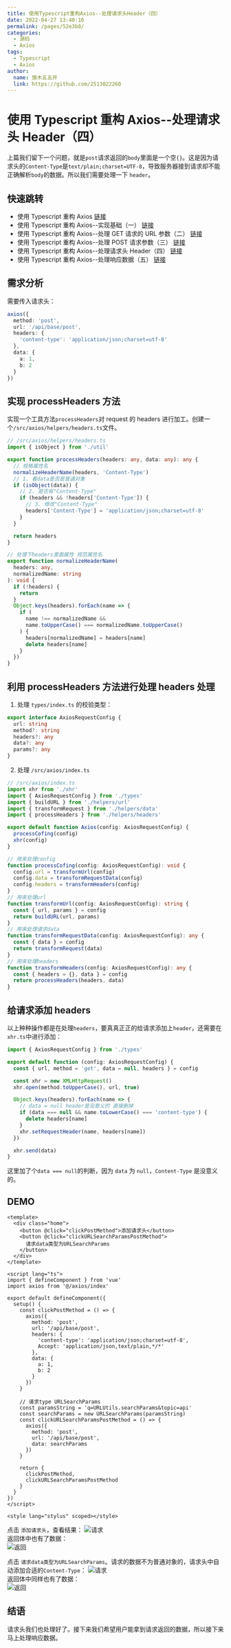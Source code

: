 ```yaml
---
title: 使用Typescript重构Axios--处理请求头Header（四）
date: 2022-04-27 13:40:16
permalink: /pages/52e3b8/
categories:
  - 源码
  - Axios
tags:
  - Typescript
  - Axios
author:
  name: 旗木五五开
  link: https://github.com/2513022260
---
```


# 使用 Typescript 重构 Axios--处理请求头 Header（四）

上篇我们留下一个问题，就是`post`请求返回的`body`里面是一个空`{}`。这是因为请求头的`Content-Type`是`text/plain;charset=UTF-8`，导致服务器接到请求却不能正确解析`body`的数据。所以我们需要处理一下 `header`。

<!-- more -->

## 快速跳转

- 使用 Typescript 重构 Axios [链接](/pages/1fda4a/)
- 使用 Typescript 重构 Axios--实现基础（一） [链接](/pages/7feef0/)
- 使用 Typescript 重构 Axios--处理 GET 请求的 URL 参数（二） [链接](/pages/518c20/)
- 使用 Typescript 重构 Axios--处理 POST 请求参数（三） [链接](/pages/a667c9/)
- 使用 Typescript 重构 Axios--处理请求头 Header（四） [链接](/pages/52e3b8/)
- 使用 Typescript 重构 Axios--处理响应数据（五） [链接](/pages/5e813a/)

## 需求分析

需要传入请求头：

```ts
axios({
  method: 'post',
  url: '/api/base/post',
  headers: {
    'content-type': 'application/json;charset=utf-8'
  },
  data: {
    a: 1,
    b: 2
  }
})
```

## 实现 processHeaders 方法

实现一个工具方法`processHeaders`对 request 的 headers 进行加工。创建一个`/src/axios/helpers/headers.ts`文件。

```ts
// /src/axios/helpers/headers.ts
import { isObject } from './util'

export function processHeaders(headers: any, data: any): any {
  // 规格属性名
  normalizeHeaderName(headers, 'Content-Type')
  // 1. 看data是否是普通对象
  if (isObject(data)) {
    // 2. 是否有"Content-Type"
    if (headers && !headers['Content-Type']) {
      // 3. 修改"Content-Type"
      headers['Content-Type'] = 'application/json;charset=utf-8'
    }
  }

  return headers
}

// 处理下headers里面属性 规范属性名
export function normalizeHeaderName(
  headers: any,
  normalizedName: string
): void {
  if (!headers) {
    return
  }
  Object.keys(headers).forEach(name => {
    if (
      name !== normalizedName &&
      name.toUpperCase() === normalizedName.toUpperCase()
    ) {
      headers[normalizedName] = headers[name]
      delete headers[name]
    }
  })
}
```

## 利用 processHeaders 方法进行处理 headers 处理

1. 处理 `types/index.ts` 的校验类型：

```ts
export interface AxiosRequestConfig {
  url: string
  method?: string
  headers?: any
  data?: any
  params?: any
}
```

2. 处理 `/src/axios/index.ts`

```ts
// /src/axios/index.ts
import xhr from './xhr'
import { AxiosRequestConfig } from './types'
import { buildURL } from './helpers/url'
import { transformRequest } from './helpers/data'
import { processHeaders } from './helpers/headers'

export default function Axios(config: AxiosRequestConfig) {
  processCofing(config)
  xhr(config)
}

// 用来处理config
function processCofing(config: AxiosRequestConfig): void {
  config.url = transformUrl(config)
  config.data = transformRequestData(config)
  config.headers = transformHeaders(config)
}
// 用来处理url
function transformUrl(config: AxiosRequestConfig): string {
  const { url, params } = config
  return buildURL(url, params)
}
// 用来处理请求data
function transformRequestData(config: AxiosRequestConfig): any {
  const { data } = config
  return transformRequest(data)
}
// 用来处理headers
function transformHeaders(config: AxiosRequestConfig): any {
  const { headers = {}, data } = config
  return processHeaders(headers, data)
}
```

## 给请求添加 headers

以上种种操作都是在处理`headers`，要真真正正的给请求添加上`header`，还需要在`xhr.ts`中进行添加：

```ts
import { AxiosRequestConfig } from './types'

export default function (config: AxiosRequestConfig) {
  const { url, method = 'get', data = null, headers } = config

  const xhr = new XMLHttpRequest()
  xhr.open(method.toUpperCase(), url, true)

  Object.keys(headers).forEach(name => {
    // data = null header是没意义的 直接删掉
    if (data === null && name.toLowerCase() === 'content-type') {
      delete headers[name]
    }
    xhr.setRequestHeader(name, headers[name])
  })

  xhr.send(data)
}
```

这里加了个`data === null`的判断，因为 `data` 为 `null`，`Content-Type` 是没意义的。

## DEMO

```vue
<template>
  <div class="home">
    <button @click="clickPostMethod">添加请求头</button>
    <button @click="clickURLSearchParamsPostMethod">
      请求data类型为URLSearchParams
    </button>
  </div>
</template>

<script lang="ts">
import { defineComponent } from 'vue'
import axios from '@/axios/index'

export default defineComponent({
  setup() {
    const clickPostMethod = () => {
      axios({
        method: 'post',
        url: '/api/base/post',
        headers: {
          'content-type': 'application/json;charset=utf-8',
          Accept: 'application/json,text/plain,*/*'
        },
        data: {
          a: 1,
          b: 2
        }
      })
    }

    // 请求type URLSearchParams
    const paramsString = 'q=URLUtils.searchParams&topic=api'
    const searchParams = new URLSearchParams(paramsString)
    const clickURLSearchParamsPostMethod = () => {
      axios({
        method: 'post',
        url: '/api/base/post',
        data: searchParams
      })
    }

    return {
      clickPostMethod,
      clickURLSearchParamsPostMethod
    }
  }
})
</script>

<style lang="stylus" scoped></style>
```

点击 `添加请求头`，查看结果：
![请求](/blog/img/source/axios-9.png)  
返回体中也有了数据：  
![返回](/blog/img/source/axios-10.png)

点击 `请求data类型为URLSearchParams`。请求的数据不为普通对象的，请求头中自动添加合适的`Content-Type`：
![请求](/blog/img/source/axios-11.png)  
返回体中同样也有了数据：  
![返回](/blog/img/source/axios-12.png)

## 结语

请求头我们也处理好了。接下来我们希望用户能拿到请求返回的数据，所以接下来马上处理响应数据。
